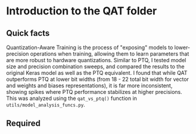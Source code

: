 # Introduction to the QAT folder 

## Quick facts 

Quantization-Aware Training is the process of "exposing" models to lower-precision operations when training, allowing them to learn parameters that are 
more robust to hardware quantizations. Similar to PTQ, I tested model size and precision combination sweeps, and compared the results to the original 
Keras model as well as the PTQ equivalent. I found that while QAT outperforms PTQ at lower bit widths (from 18 - 22 total bit width for vector and 
weights and biases representations), it is far more inconsistent, showing spikes where PTQ performance stabilizes at higher precisions. This was analyzed 
using the ```qat_vs_ptq()``` function in ```utils/model_analysis_funcs.py```. 

## Required 
